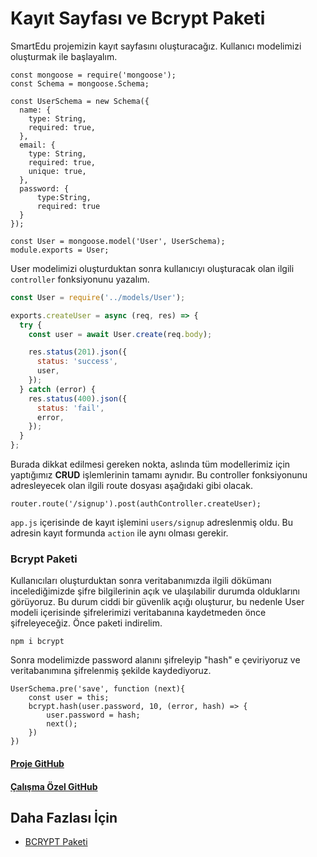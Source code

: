 Kayıt Sayfası ve Bcrypt Paketi
======

SmartEdu projemizin kayıt sayfasını oluşturacağız. Kullanıcı modelimizi oluşturmak ile başlayalım.
```
const mongoose = require('mongoose');
const Schema = mongoose.Schema;

const UserSchema = new Schema({
  name: {
    type: String,
    required: true,
  },
  email: {
    type: String,
    required: true,
    unique: true,
  },
  password: {
      type:String,
      required: true
  }
});

const User = mongoose.model('User', UserSchema);
module.exports = User;
```
User modelimizi oluşturduktan sonra kullanıcıyı oluşturacak olan ilgili `controller` fonksiyonunu yazalım.
```javascript
const User = require('../models/User');

exports.createUser = async (req, res) => {
  try {
    const user = await User.create(req.body);

    res.status(201).json({
      status: 'success',
      user,
    });
  } catch (error) {
    res.status(400).json({
      status: 'fail',
      error,
    });
  }
};
```

Burada dikkat edilmesi gereken nokta, aslında tüm modellerimiz için yaptığımız **CRUD** işlemlerinin tamamı aynıdır. Bu controller fonksiyonunu
adresleyecek olan ilgili route dosyası aşağıdaki gibi olacak.
```
router.route('/signup').post(authController.createUser);
```
`app.js` içerisinde de kayıt işlemini `users/signup` adreslenmiş oldu. Bu adresin kayıt formunda `action` ile aynı olması gerekir.

### Bcrypt Paketi
Kullanıcıları oluşturduktan sonra veritabanımızda ilgili dökümanı incelediğimizde şifre bilgilerinin açık ve ulaşılabilir durumda olduklarını
görüyoruz. Bu durum ciddi bir güvenlik açığı oluşturur, bu nedenle User modeli içerisinde şifrelerimizi veritabanına kaydetmeden önce şifreleyeceğiz.
Önce paketi indirelim.

```
npm i bcrypt
```

Sonra modelimizde password alanını şifreleyip "hash" e çeviriyoruz ve veritabanımına şifrelenmiş şekilde kaydediyoruz.
```
UserSchema.pre('save', function (next){
    const user = this;
    bcrypt.hash(user.password, 10, (error, hash) => {
        user.password = hash;
        next();
    })
})
```
#### [Proje GitHub](https://github.com/ArinSoftware/SmarteduProject)
#### [Çalışma Özel GitHub](https://github.com/ArinSoftware/SmarteduProject/commit/1ed4bde776a276a45501e29eb83190dbbb8da5f6)

## Daha Fazlası İçin
- [BCRYPT Paketi](https://www.npmjs.com/package/bcrypt/)
